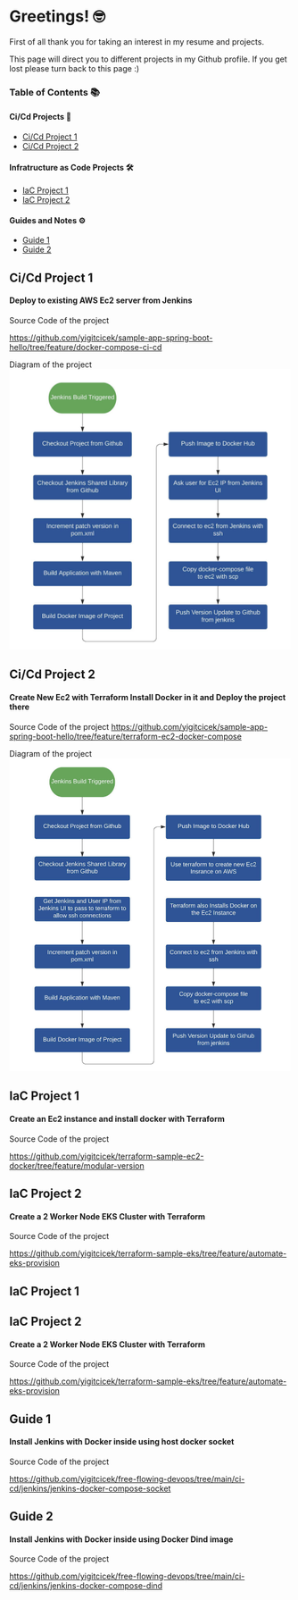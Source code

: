 # Greetings! 🤓

First of all thank you for taking an interest in my resume and projects.

This page will direct you to different projects in my Github profile. If you get lost please turn back to this page :)

### Table of Contents 📚

#### Ci/Cd Projects 🚀
- [Ci/Cd Project 1](#cicd-project-1)
- [Ci/Cd Project 2](#cicd-project-2)

#### Infratructure as Code Projects 🛠️
- [IaC Project 1](#iac-project-1)
- [IaC Project 2](#iac-project-2)

#### Guides and Notes ⚙️
- [Guide 1](#guide-1)
- [Guide 2](#guide-2)

## Ci/Cd Project 1 <a name="cicd-project-1"></a>
#### Deploy to existing AWS Ec2 server from Jenkins

Source Code of the project

https://github.com/yigitcicek/sample-app-spring-boot-hello/tree/feature/docker-compose-ci-cd

Diagram of the project
![diagram1](ec2-docker-diagram.png)

## Ci/Cd Project 2 <a name="cicd-project-2"></a>
#### Create New Ec2 with Terraform Install Docker in it and Deploy the project there

Source Code of the project
https://github.com/yigitcicek/sample-app-spring-boot-hello/tree/feature/terraform-ec2-docker-compose

Diagram of the project
![diagram2](terraform-ec2-docker.png)

## IaC Project 1 <a name="iac-project-1"></a>
#### Create an Ec2 instance and install docker with Terraform

Source Code of the project

https://github.com/yigitcicek/terraform-sample-ec2-docker/tree/feature/modular-version

## IaC Project 2 <a name="iac-project-2"></a>
#### Create a 2 Worker Node EKS Cluster with Terraform

Source Code of the project

https://github.com/yigitcicek/terraform-sample-eks/tree/feature/automate-eks-provision

## IaC Project 1 <a name="iac-project-1"></a>

## IaC Project 2 <a name="iac-project-2"></a>
#### Create a 2 Worker Node EKS Cluster with Terraform

Source Code of the project

https://github.com/yigitcicek/terraform-sample-eks/tree/feature/automate-eks-provision

## Guide 1 <a name="guide-1"></a>
#### Install Jenkins with Docker inside using host docker socket

Source Code of the project

https://github.com/yigitcicek/free-flowing-devops/tree/main/ci-cd/jenkins/jenkins-docker-compose-socket

## Guide 2 <a name="guide-2"></a>
#### Install Jenkins with Docker inside using Docker Dind image

Source Code of the project

https://github.com/yigitcicek/free-flowing-devops/tree/main/ci-cd/jenkins/jenkins-docker-compose-dind
